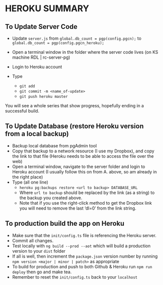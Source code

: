 
# HEROKU SUMMARY

## To Update Server Code

- Update `server.js` from `global.db_count = pgp(config.pgcn);` to `global.db_count = pgp(config.pgcn_heroku);`

- Open a terminal window in the folder where the server code lives (on KS machine RDL | rc-server-pg)

- Login to Heroku account
  
- Type
  - `git add`
  - `git commit -m <name_of-update>`
  - `git push heroku master`

You will see a whole series that show progress, hopefully ending in a successful build.


## To Update Database (restore Heroku version from a local backup)

- Backup local database from pgAdmin tool
- Copy that backup to a network resource (I use my Dropbox), and copy the link to that file (Heroku needs to be able to access the file over the web)
- Open a terminal window, navigate to  the server folder and login to Heroku account (I usually follow this on from A. above, so am already in the right place)
- Type (all one line)
  - `heroku pg:backups restore <url to backup> DATABASE_URL`
  - Where `url to backup` should be replaced by the link (as a string) to the backup you created above. 
  - Note that if you use the right-click method to get the Dropbox link you will need to remove the last ‘dl=0’ from the link string.

## To production build the app on Heroku

- Make sure that the `init/config.ts` file is referencing the Heroku server.
- Commit all changes.
- Test locally with `ng build --prod --aot` which will build a production version to your `dist` 
folder
- If all is well, then increment the `package.json` version number by running `npm version <major | minor | patch>` as appropriate
- To build for production and push to both Github & Heroku run `npm run deploy` then go and make tea.
- Remember to reset the `init/config.ts` back to your `localhost`


